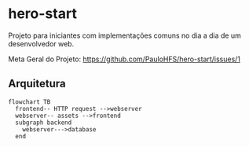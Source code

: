 # hero-start

Projeto para iniciantes com implementações comuns no dia a dia de um desenvolvedor web.

Meta Geral do Projeto: https://github.com/PauloHFS/hero-start/issues/1

## Arquitetura
```mermaid
flowchart TB
  frontend-- HTTP request -->webserver
  webserver-- assets -->frontend
  subgraph backend
    webserver--->database
  end
```
